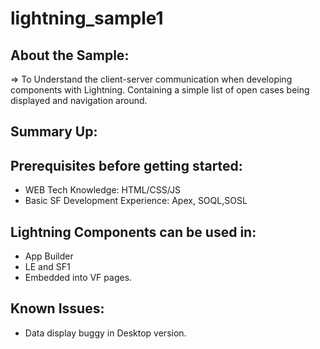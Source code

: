 # lightning_sample1

## About the Sample:
=> To Understand the client-server communication when developing components with Lightning.
Containing a simple list of open cases being displayed and navigation around.


## Summary Up:

## Prerequisites before getting started:
* WEB Tech Knowledge: HTML/CSS/JS
* Basic SF Development Experience: Apex, SOQL,SOSL

## Lightning Components can be used in:
* App Builder
* LE and SF1
* Embedded into VF pages.

## Known Issues:
* Data display buggy in Desktop version. 
